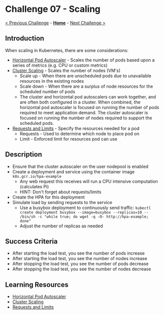 # Challenge 07 - Scaling

[< Previous Challenge](./Challenge-06-resiliency.md) - **[Home](../README.md)** - [Next Challenge >](./Challenge-08-datavolumes.md)

## Introduction

When scaling in Kubernetes, there are some considerations:

* [Horizontal Pod Autoscaler](https://kubernetes.io/docs/tasks/run-application/horizontal-pod-autoscale/) - Scales the number of pods based upon a series of metrics (e.g. CPU or custom metrics)
* [Cluster Scaling](https://docs.microsoft.com/en-us/azure/aks/cluster-autoscaler) - Scales the number of nodes (VM's)
  * Scale up - When there are unscheduled pods due to unavailable resources in the existing nodes
  * Scale down - When there are a surplus of node resources for the scheduled number of pods
  * The cluster and horizontal pod autoscalers can work together, and are often both configured in a cluster. When combined, the horizontal pod autoscaler is focused on running the number of pods required to meet application demand. The cluster autoscaler is focused on running the number of nodes required to support the scheduled pods.
* [Requests and Limits](https://kubernetes.io/docs/concepts/configuration/manage-resources-containers/) - Specify the resources needed for a pod
    * Requests - Used to determine which node to place pod on
    * Limit - Enforced limit for resources pod can use

## Description

- Ensure that the cluster autoscaler on the user nodepool is enabled
- Create a deployment and service using the container image `k8s.gcr.io/hpa-example`
    - Any web request this receives will run a CPU intensive computation (calculates Pi)
    - HINT: Don't forget about requests/limits
- Create the HPA for this deployment
- Simulate load by sending requests to the service
    - Use a busybox deployment to continuously send traffic:  `kubectl create deployment busybox --image=busybox --replicas=10 -- /bin/sh -c "while true; do wget -q -O- http://hpa-example; done"`
    - Adjust the number of replicas as needed

## Success Criteria

- After starting the load test, you see the number of pods increase
- After starting the load test, you see the number of nodes increase
- After stopping the load test, you see the number of pods decrease
- After stopping the load test, you see the number of nodes decrease

## Learning Resources

* [Horizontal Pod Autoscaler](https://kubernetes.io/docs/tasks/run-application/horizontal-pod-autoscale/)
* [Cluster Scaling](https://docs.microsoft.com/en-us/azure/aks/cluster-autoscaler)
* [Requests and Limits](https://kubernetes.io/docs/concepts/configuration/manage-resources-containers/)